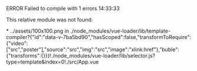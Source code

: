  ERROR  Failed to compile with 1 errors                                                                            14:33:33



This relative module was not found:



\* ../assets/100x100.png in ./node_modules/vue-loader/lib/template-compiler?{"id":"data-v-7ba5bd90","hasScoped":false,"transformToRequire":{"video":["src","poster"],"source":"src","img":"src","image":"xlink:href"},"buble":{"transforms":{}}}!./node_modules/vue-loader/lib/selector.js?type=template&index=0!./src/App.vue